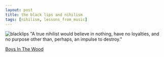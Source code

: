 ```yaml
---
layout: post
title: the black lips and nihilism
tags: [nihilism, lessons_from_music]
---
```

![blacklips](../../../../images/black-lips-new.png)
"A true nihilist would believe in nothing, have no loyalties, and no purpose other than, perhaps, an impulse to destroy."

[Boys In The Wood](https://vimeo.com/84755411)
